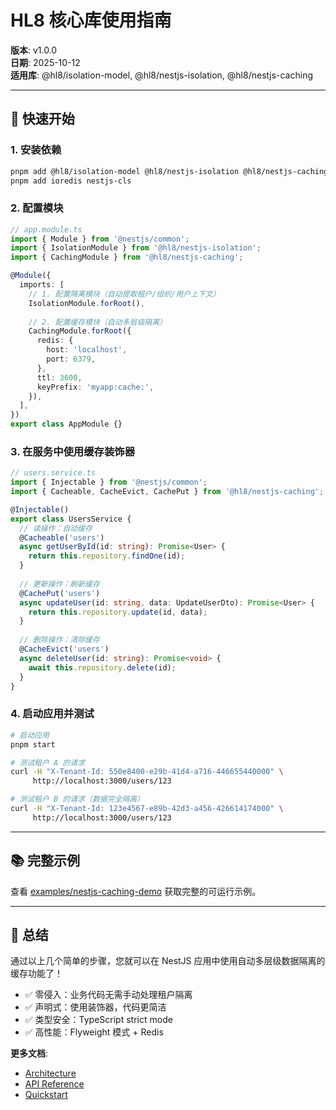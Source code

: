# HL8 核心库使用指南

**版本**: v1.0.0  
**日期**: 2025-10-12  
**适用库**: @hl8/isolation-model, @hl8/nestjs-isolation, @hl8/nestjs-caching

---

## 🚀 快速开始

### 1. 安装依赖

```bash
pnpm add @hl8/isolation-model @hl8/nestjs-isolation @hl8/nestjs-caching
pnpm add ioredis nestjs-cls
```

### 2. 配置模块

```typescript
// app.module.ts
import { Module } from '@nestjs/common';
import { IsolationModule } from '@hl8/nestjs-isolation';
import { CachingModule } from '@hl8/nestjs-caching';

@Module({
  imports: [
    // 1. 配置隔离模块（自动提取租户/组织/用户上下文）
    IsolationModule.forRoot(),
    
    // 2. 配置缓存模块（自动多层级隔离）
    CachingModule.forRoot({
      redis: {
        host: 'localhost',
        port: 6379,
      },
      ttl: 3600,
      keyPrefix: 'myapp:cache:',
    }),
  ],
})
export class AppModule {}
```

### 3. 在服务中使用缓存装饰器

```typescript
// users.service.ts
import { Injectable } from '@nestjs/common';
import { Cacheable, CacheEvict, CachePut } from '@hl8/nestjs-caching';

@Injectable()
export class UsersService {
  // 读操作：自动缓存
  @Cacheable('users')
  async getUserById(id: string): Promise<User> {
    return this.repository.findOne(id);
  }
  
  // 更新操作：刷新缓存
  @CachePut('users')
  async updateUser(id: string, data: UpdateUserDto): Promise<User> {
    return this.repository.update(id, data);
  }
  
  // 删除操作：清除缓存
  @CacheEvict('users')
  async deleteUser(id: string): Promise<void> {
    await this.repository.delete(id);
  }
}
```

### 4. 启动应用并测试

```bash
# 启动应用
pnpm start

# 测试租户 A 的请求
curl -H "X-Tenant-Id: 550e8400-e29b-41d4-a716-446655440000" \
     http://localhost:3000/users/123

# 测试租户 B 的请求（数据完全隔离）
curl -H "X-Tenant-Id: 123e4567-e89b-42d3-a456-426614174000" \
     http://localhost:3000/users/123
```

---

## 📚 完整示例

查看 [examples/nestjs-caching-demo](../../examples/nestjs-caching-demo/) 获取完整的可运行示例。

---

## 🎊 总结

通过以上几个简单的步骤，您就可以在 NestJS 应用中使用自动多层级数据隔离的缓存功能了！

- ✅ 零侵入：业务代码无需手动处理租户隔离
- ✅ 声明式：使用装饰器，代码更简洁
- ✅ 类型安全：TypeScript strict mode
- ✅ 高性能：Flyweight 模式 + Redis

**更多文档**:

- [Architecture](../../libs/nestjs-caching/docs/ARCHITECTURE.md)
- [API Reference](../../libs/nestjs-caching/docs/API.md)
- [Quickstart](./quickstart.md)
